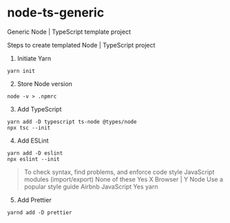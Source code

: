 # node-ts-generic

Generic Node | TypeScript template project

Steps to create templated Node | TypeScript project

1. Initiate Yarn

```
yarn init
```

2. Store Node version

```
node -v > .npmrc
```

3. Add TypeScript

```
yarn add -D typescript ts-node @types/node
npx tsc --init
```

4. Add ESLint

```
yarn add -D eslint
npx eslint --init
```

> To check syntax, find problems, and enforce code style
> JavaScript modules (import/export)
> None of these
> Yes
> X Browser | Y Node
> Use a popular style guide
> Airbnb
> JavaScript
> Yes
> yarn

5. Add Prettier

```
yarnd add -D prettier
```
